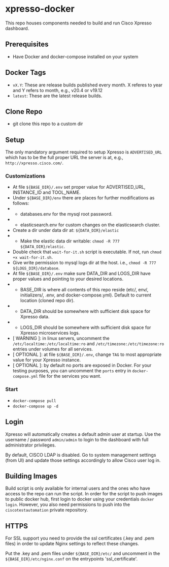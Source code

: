 # xpresso-docker

This repo houses components needed to build and run Cisco Xpresso dashboard. 

## Prerequisites
* Have Docker and docker-compose installed on your system

## Docker Tags

* `vX.Y`: These are release builds published every month. X referes to year and Y refers to month, e.g., v20.4 or v19.12
* `latest`: These are the latest release builds. 

## Clone Repo
* git clone this repo to a custom dir


## Setup

The only mandatory argument required to setup Xpresso is `ADVERTISED_URL` which has to be the full proper URL the server is at, e.g., `http://xpresso.cisco.com/`. 

### Customizations
* At file `${BASE_DIR}/.env` set proper value for ADVERTISED_URL, INSTANCE_ID and TOOL_NAME.
* Under `${BASE_DIR}/env` there are places for further modifications as follows:
* * databases.env for the mysql root password.
* * elasticsearch.env for custom changes on the elasticsearch cluster.
* Create a dir under data dir at: `${DATA_DIR}/elastic`
* * Make the elastic data dir writable: `chmod -R 777 ${DATA_DIR}/elastic`.
* Double check that ``wait-for-it.sh`` script is executable. If not, run ``chmod +x wait-for-it.sh``. 
* Give write permission to mysql logs dir at the host. i.e., ``chmod -R 777 ${LOGS_DIR}/database``. 
* At file `${BASE_DIR}/.env` make sure DATA_DIR and LOGS_DIR have proper values and pointing to your desired locations.
* * BASE_DIR is where all contents of this repo reside (etc/, env/, initializers/, .env, and docker-compose.yml). Default to current location (cloned repo dir). 
* * DATA_DIR should be somewhere with sufficient disk space for Xpresso data.
* * LOGS_DIR should be somewhere with sufficient disk space for Xpresso microservices logs.
* [ WARNING ]: in linux servers, uncomment the `/etc/localtime:/etc/localtime:ro` and `/etc/timezone:/etc/timezone:ro` entries under volumes for all services.
* [ OPTIONAL ]: at file `${BASE_DIR}/.env`, change `TAG` to most appropriate value for your Xpresso instance.
* [ OPTIONAL ]: by default no ports are exposed in Docker. For your testing purposes, you can uncomment the ``ports`` entry in `docker-compose.yml` file for the services you want. 


### Start
* ``docker-compose pull``
* ``docker-compose up -d``


## Login

Xpresso will automatically creates a default admin user at startup. Use the username / password ``admin/admin`` to login to the dashboard with full administrator privileges.

By default, CISCO LDAP is disabled. Go to system management settings (from UI) and update those settings accordingly to allow Cisco user log in. 


## Building Images

Build script is only available for internal users and the ones who have access to the repo can run the script. In order for the script to push images to public docker hub, first login to docker using your credentials ``docker login``. However, you also need permissions to push into the ``ciscotestautomation`` private repository. 


## HTTPS

For SSL support you need to provide the ssl certificates (.key and .pem files) in order to update Nginx settings to reflect these changes. 

Put the .key and .pem files under `${BASE_DIR}/etc/` and uncomment in the `${BASE_DIR}/etc/nginx.conf` on the entrypoints 'ssl_certificate'. 

<!-- * To disable `setup nginx -ssl off` or to enable ssl `setup nginx -ssl on` -->

